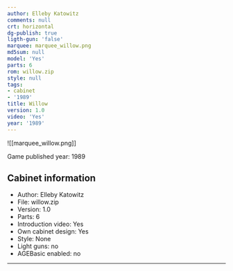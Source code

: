 ```yaml
---
author: Elleby Katowitz
comments: null
crt: horizontal
dg-publish: true
ligth-gun: 'false'
marquee: marquee_willow.png
md5sum: null
model: 'Yes'
parts: 6
rom: willow.zip
style: null
tags:
- cabinet
- '1989'
title: Willow
version: 1.0
video: 'Yes'
year: '1989'
---
```


![[marquee_willow.png]]

Game published year: 1989

## Cabinet information

- Author: Elleby Katowitz
- File: willow.zip
- Version: 1.0
- Parts: 6
- Introduction video: Yes
- Own cabinet design: Yes
- Style: None
- Light guns: no
- AGEBasic enabled: no

---
